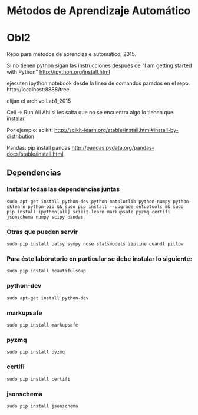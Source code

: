 # Métodos de Aprendizaje Automático
# Obl2
Repo para métodos de aprendizaje automático, 2015.

Si no tienen python sigan las instrucciones despues de "I am getting started with Python"
http://ipython.org/install.html

ejecuten ipython notebook desde la linea de comandos parados en el repo.
http://localhost:8888/tree

elijan el archivo Lab1_2015

Cell -> Run All
Ahi si les salta que no se encuentra algo lo tienen que instalar.

Por ejemplo: scikit:
http://scikit-learn.org/stable/install.html#install-by-distribution

Pandas:
pip install pandas
http://pandas.pydata.org/pandas-docs/stable/install.html

## Dependencias 
### Instalar todas las dependencias juntas
``
sudo apt-get install python-dev python-matplotlib python-numpy python-sklearn python-pip && sudo pip install --upgrade setuptools && sudo pip install ipython[all] scikit-learn markupsafe pyzmq certifi jsonschema numpy scipy pandas 
``

### Otras que pueden servir
``
sudo pip install patsy sympy nose statsmodels zipline quandl pillow
``
### Para éste laboratorio en particular se debe instalar lo siguiente:
``
sudo pip install beautifulsoup
``

### python-dev
``
sudo apt-get install python-dev
``
### markupsafe
``
sudo pip install markupsafe
``
### pyzmq
``
sudo pip install pyzmq
``
### certifi
``
 sudo pip install certifi
``
### jsonschema
``
 sudo pip install jsonschema
``

